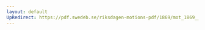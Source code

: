 ```yaml
---
layout: default
UpRedirect: https://pdf.swedeb.se/riksdagen-motions-pdf/1869/mot_1869__ak__00283.pdf
---
```

